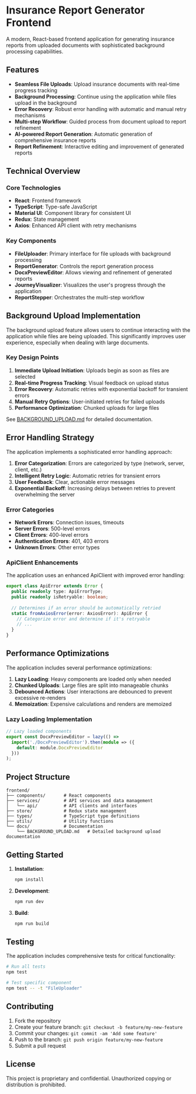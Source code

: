 # Insurance Report Generator Frontend

A modern, React-based frontend application for generating insurance reports from uploaded documents with sophisticated background processing capabilities.

## Features

- **Seamless File Uploads**: Upload insurance documents with real-time progress tracking
- **Background Processing**: Continue using the application while files upload in the background
- **Error Recovery**: Robust error handling with automatic and manual retry mechanisms
- **Multi-step Workflow**: Guided process from document upload to report refinement
- **AI-powered Report Generation**: Automatic generation of comprehensive insurance reports
- **Report Refinement**: Interactive editing and improvement of generated reports

## Technical Overview

### Core Technologies

- **React**: Frontend framework
- **TypeScript**: Type-safe JavaScript
- **Material UI**: Component library for consistent UI
- **Redux**: State management
- **Axios**: Enhanced API client with retry mechanisms

### Key Components

- **FileUploader**: Primary interface for file uploads with background processing
- **ReportGenerator**: Controls the report generation process
- **DocxPreviewEditor**: Allows viewing and refinement of generated reports
- **JourneyVisualizer**: Visualizes the user's progress through the application
- **ReportStepper**: Orchestrates the multi-step workflow

## Background Upload Implementation

The background upload feature allows users to continue interacting with the application while files are being uploaded. This significantly improves user experience, especially when dealing with large documents.

### Key Design Points

1. **Immediate Upload Initiation**: Uploads begin as soon as files are selected
2. **Real-time Progress Tracking**: Visual feedback on upload status
3. **Error Recovery**: Automatic retries with exponential backoff for transient errors
4. **Manual Retry Options**: User-initiated retries for failed uploads
5. **Performance Optimization**: Chunked uploads for large files

See [BACKGROUND_UPLOAD.md](./docs/BACKGROUND_UPLOAD.md) for detailed documentation.

## Error Handling Strategy

The application implements a sophisticated error handling approach:

1. **Error Categorization**: Errors are categorized by type (network, server, client, etc.)
2. **Intelligent Retry Logic**: Automatic retries for transient errors
3. **User Feedback**: Clear, actionable error messages
4. **Exponential Backoff**: Increasing delays between retries to prevent overwhelming the server

### Error Categories

- **Network Errors**: Connection issues, timeouts
- **Server Errors**: 500-level errors
- **Client Errors**: 400-level errors
- **Authentication Errors**: 401, 403 errors
- **Unknown Errors**: Other error types

### ApiClient Enhancements

The application uses an enhanced ApiClient with improved error handling:

```typescript
export class ApiError extends Error {
  public readonly type: ApiErrorType;
  public readonly isRetryable: boolean;
  
  // Determines if an error should be automatically retried
  static fromAxiosError(error: AxiosError): ApiError {
    // Categorize error and determine if it's retryable
    // ...
  }
}
```

## Performance Optimizations

The application includes several performance optimizations:

1. **Lazy Loading**: Heavy components are loaded only when needed
2. **Chunked Uploads**: Large files are split into manageable chunks
3. **Debounced Actions**: User interactions are debounced to prevent excessive re-renders
4. **Memoization**: Expensive calculations and renders are memoized

### Lazy Loading Implementation

```typescript
// Lazy loaded components
export const DocxPreviewEditor = lazy(() => 
  import('./DocxPreviewEditor').then(module => ({ 
    default: module.DocxPreviewEditor 
  }))
);
```

## Project Structure

```
frontend/
├── components/       # React components
├── services/         # API services and data management
│   └── api/          # API clients and interfaces
├── store/            # Redux state management
├── types/            # TypeScript type definitions
├── utils/            # Utility functions
└── docs/             # Documentation
    └── BACKGROUND_UPLOAD.md   # Detailed background upload documentation
```

## Getting Started

1. **Installation**:
   ```bash
   npm install
   ```

2. **Development**:
   ```bash
   npm run dev
   ```

3. **Build**:
   ```bash
   npm run build
   ```

## Testing

The application includes comprehensive tests for critical functionality:

```bash
# Run all tests
npm test

# Test specific component
npm test -- -t "FileUploader"
```

## Contributing

1. Fork the repository
2. Create your feature branch: `git checkout -b feature/my-new-feature`
3. Commit your changes: `git commit -am 'Add some feature'`
4. Push to the branch: `git push origin feature/my-new-feature`
5. Submit a pull request

## License

This project is proprietary and confidential. Unauthorized copying or distribution is prohibited.
